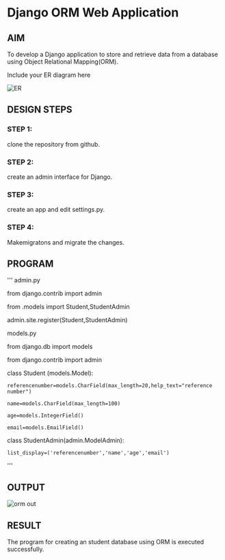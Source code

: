 # Django ORM Web Application

## AIM
To develop a Django application to store and retrieve data from a database using Object Relational Mapping(ORM).


Include your ER diagram here

![ER](https://user-images.githubusercontent.com/123856724/233130720-8ce441ec-f844-43e9-832e-17ac27418d24.png)

## DESIGN STEPS

### STEP 1:
clone the repository from github.

### STEP 2:
create an admin interface for Django.

### STEP 3:
create an app and edit settings.py.

### STEP 4:
Makemigratons and migrate the changes.

## PROGRAM
'''
admin.py 

from django.contrib import admin

from .models import Student,StudentAdmin

admin.site.register(Student,StudentAdmin)

models.py

from django.db import models

from django.contrib import admin



class Student (models.Model):

    referencenumber=models.CharField(max_length=20,help_text="reference number")
    
    name=models.CharField(max_length=100)
    
    age=models.IntegerField()
    
    email=models.EmailField()


class StudentAdmin(admin.ModelAdmin):

    list_display=('referencenumber','name','age','email')
'''    

## OUTPUT

![orm out](https://user-images.githubusercontent.com/123856724/233130918-152c50eb-abb4-442c-9f82-746bd3cdda8c.png)

## RESULT
The program for creating an student database using ORM is executed successfully.
